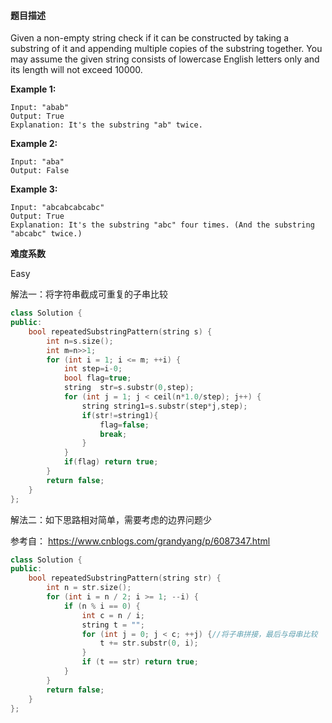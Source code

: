 #### **题目描述**
Given a non-empty string check if it can be constructed by taking a substring of it and appending multiple copies of the substring together. You may assume the given string consists of lowercase English letters only and its length will not exceed 10000.

 

**Example 1:**

```
Input: "abab"
Output: True
Explanation: It's the substring "ab" twice.
```

**Example 2:**

```
Input: "aba"
Output: False
```

**Example 3:**

```
Input: "abcabcabcabc"
Output: True
Explanation: It's the substring "abc" four times. (And the substring "abcabc" twice.)
```

**难度系数**  

Easy

解法一：将字符串截成可重复的子串比较

```c++
class Solution {
public:
    bool repeatedSubstringPattern(string s) {
        int n=s.size();
        int m=n>>1;
        for (int i = 1; i <= m; ++i) {
            int step=i-0;
            bool flag=true;
            string  str=s.substr(0,step);
            for (int j = 1; j < ceil(n*1.0/step); j++) {
                string string1=s.substr(step*j,step);
                if(str!=string1){
                    flag=false;
                    break;
                }
            }
            if(flag) return true;
        }
        return false;
    }
};
```

解法二：如下思路相对简单，需要考虑的边界问题少

参考自： https://www.cnblogs.com/grandyang/p/6087347.html 

```c++
class Solution {
public:
    bool repeatedSubstringPattern(string str) {
        int n = str.size();
        for (int i = n / 2; i >= 1; --i) {
            if (n % i == 0) {
                int c = n / i;
                string t = "";
                for (int j = 0; j < c; ++j) {//将子串拼接，最后与母串比较
                    t += str.substr(0, i); 
                }
                if (t == str) return true;
            }
        }
        return false;
    }
};
```

